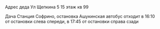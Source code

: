 Адрес деда
Ул Щепкина 5 
15 этаж кв 99

Дача
Станция Софрино, остановка Ашукинская
автобус отходит в 16:10 от остановки слева спереди, в 17:45 от остановки справа сзади